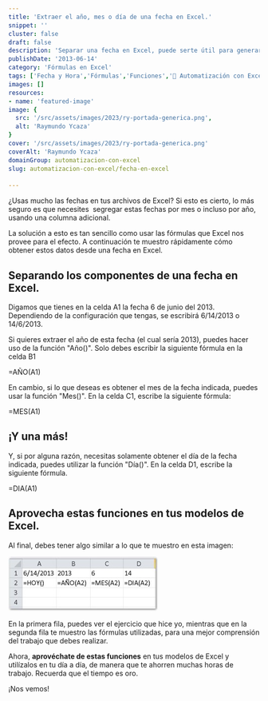 ```yaml
---
title: 'Extraer el año, mes o día de una fecha en Excel.'
snippet: ''
cluster: false
draft: false 
description: 'Separar una fecha en Excel, puede serte útil para generar esos reportes separados por meses o por años. En esta entrada te muestro cómo.'
publishDate: '2013-06-14'
category: 'Fórmulas en Excel'
tags: ['Fecha y Hora','Fórmulas','Funciones','🤖 Automatización con Excel']
images: []
resources: 
- name: 'featured-image'
image: {
  src: '/src/assets/images/2023/ry-portada-generica.png',
  alt: 'Raymundo Ycaza'
}
cover: '/src/assets/images/2023/ry-portada-generica.png'
coverAlt: 'Raymundo Ycaza'
domainGroup: automatizacion-con-excel
slug: automatizacion-con-excel/fecha-en-excel

---
```


¿Usas mucho las fechas en tus archivos de Excel? Si esto es cierto, lo más seguro es que necesites  segregar estas fechas por mes o incluso por año, usando una columna adicional.

La solución a esto es tan sencillo como usar las fórmulas que Excel nos provee para el efecto. A continuación te muestro rápidamente cómo obtener estos datos desde una fecha en Excel.

## Separando los componentes de una fecha en Excel.

Digamos que tienes en la celda A1 la fecha 6 de junio del 2013. Dependiendo de la configuración que tengas, se escribirá 6/14/2013 o 14/6/2013.

Si quieres extraer el año de esta fecha (el cual sería 2013), puedes hacer uso de la función "Año()". Solo debes escribir la siguiente fórmula en la celda B1

\=AÑO(A1)

En cambio, si lo que deseas es obtener el mes de la fecha indicada, puedes usar la función "Mes()". En la celda C1, escribe la siguiente fórmula:

\=MES(A1)

## ¡Y una más!

Y, si por alguna razón, necesitas solamente obtener el día de la fecha indicada, puedes utilizar la función "Día()". En la celda D1, escribe la siguiente fórmula.

\=DIA(A1)

## Aprovecha estas funciones en tus modelos de Excel.

Al final, debes tener algo similar a lo que te muestro en esta imagen:

[![Fechas en Excel](/src/assets/images/2023/fechas-en-excel-300x109.jpg)](http://raymundoycaza.com/wp-content/uploads/fechas-en-excel.jpg)

En la primera fila, puedes ver el ejercicio que hice yo, mientras que en la segunda fila te muestro las fórmulas utilizadas, para una mejor comprensión del trabajo que debes realizar.

Ahora, **aprovéchate de estas funciones** en tus modelos de Excel y utilízalos en tu día a día, de manera que te ahorren muchas horas de trabajo. Recuerda que el tiempo es oro.

¡Nos vemos!
